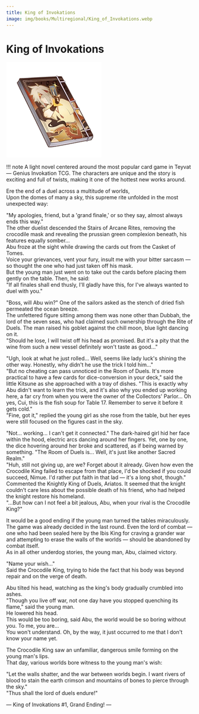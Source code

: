 ```yaml
---
title: King of Invokations
image: img/books/Multiregional/King_of_Invokations.webp
---
```


# King of Invokations

![Book Image](../../img/books/Multiregional/King_of_Invokations.webp)

!!! note
    A light novel centered around the most popular card game in Teyvat — Genius Invokation TCG. The characters are unique and the story is exciting and full of twists, making it one of the hottest new works around.
  
Ere the end of a duel across a multitude of worlds,  
Upon the domes of many a sky, this supreme rite unfolded in the most unexpected way:  
  
"My apologies, friend, but a 'grand finale,' or so they say, almost always ends this way."  
The other duelist descended the Stairs of Arcane Rites, removing the crocodile mask and revealing the prussian green complexion beneath, his features equally somber...  
Abu froze at the sight while drawing the cards out from the Casket of Tomes.  
Voice your grievances, vent your fury, insult me with your bitter sarcasm — so thought the one who had just taken off his mask.  
But the young man just went on to take out the cards before placing them gently on the table. Then, he said:  
"If all finales shall end thusly, I'll gladly have this, for I've always wanted to duel with you."  
  
"Boss, will Abu win?" One of the sailors asked as the stench of dried fish permeated the ocean breeze.  
The unfettered figure sitting among them was none other than Dubbah, the lord of the seven seas, who had claimed such ownership through the Rite of Duels. The man raised his goblet against the chill moon, blue light dancing on it.  
"Should he lose, I will twist off his head as promised. But it's a pity that the wine from such a new vessel definitely won't taste as good..."  
  
"Ugh, look at what he just rolled... Well, seems like lady luck's shining the other way. Honestly, why didn't he use the trick I told him..."  
"But no cheating can pass unnoticed in the Room of Duels. It's more practical to have a few cards for dice-conversion in your deck," said the little Kitsune as she approached with a tray of dishes. "This is exactly why Abu didn't want to learn the trick, and it's also why you ended up working here, a far cry from when you were the owner of the Collectors' Parlor... Oh yes, Cui, this is the fish soup for Table 17. Remember to serve it before it gets cold."  
"Fine, got it," replied the young girl as she rose from the table, but her eyes were still focused on the figures cast in the sky.  
  
"Not... working... I can't get it connected." The dark-haired girl hid her face within the hood, electric arcs dancing around her fingers. Yet, one by one, the dice hovering around her broke and scattered, as if being warned by something. "The Room of Duels is... Well, it's just like another Sacred Realm."  
"Huh, still not giving up, are we? Forget about it already. Given how even the Crocodile King failed to escape from that place, I'd be shocked if you could succeed, Nimue. I'd rather put faith in that lad — it's a long shot, though." Commented the Knightly King of Duels, Ariatos. It seemed that the knight couldn't care less about the possible death of his friend, who had helped the knight restore his homeland.  
"...But how can I not feel a bit jealous, Abu, when your rival is the Crocodile King?"  
  
It would be a good ending if the young man turned the tables miraculously.  
The game was already decided in the last round. Even the lord of combat — one who had been sealed here by the Ibis King for craving a grander war and attempting to erase the walls of the worlds — should be abandoned by combat itself.  
As in all other underdog stories, the young man, Abu, claimed victory.  
  
"Name your wish..."  
Said the Crocodile King, trying to hide the fact that his body was beyond repair and on the verge of death.  
  
Abu tilted his head, watching as the king's body gradually crumbled into ashes.  
"Though you live off war, not one day have you stopped quenching its flame," said the young man.  
He lowered his head.  
This would be too boring, said Abu, the world would be so boring without you. To me, you are...  
You won't understand. Oh, by the way, it just occurred to me that I don't know your name yet.  
  
The Crocodile King saw an unfamiliar, dangerous smile forming on the young man's lips.  
That day, various worlds bore witness to the young man's wish:  
  
"Let the walls shatter, and the war between worlds begin. I want rivers of blood to stain the earth crimson and mountains of bones to pierce through the sky."  
"Thus shall the lord of duels endure!"  
  
— King of Invokations #1, Grand Ending! —